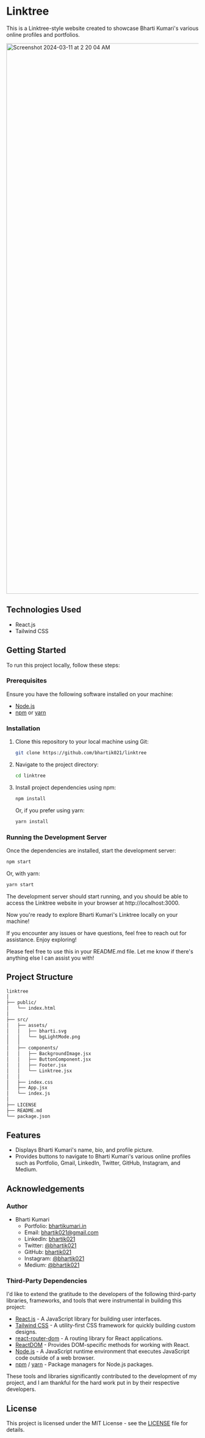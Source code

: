 # Linktree
This is a Linktree-style website created to showcase Bharti Kumari's various online profiles and portfolios.

<img width="1440" alt="Screenshot 2024-03-11 at 2 20 04 AM" src="https://github.com/bhartik021/linktree/assets/75694208/63ee97f4-f9c8-4233-a73c-91d370ce80a0">

## Technologies Used

- React.js
- Tailwind CSS

## Getting Started

To run this project locally, follow these steps:

### Prerequisites

Ensure you have the following software installed on your machine:

- [Node.js](https://nodejs.org/)
- [npm](https://www.npmjs.com/) or [yarn](https://yarnpkg.com/)

### Installation

1. Clone this repository to your local machine using Git:

    ```bash
    git clone https://github.com/bhartik021/linktree
    ```

2. Navigate to the project directory:

    ```bash
    cd linktree
    ```

3. Install project dependencies using npm:

    ```bash
    npm install
    ```

   Or, if you prefer using yarn:

    ```bash
    yarn install
    ```

### Running the Development Server

Once the dependencies are installed, start the development server:

```bash
npm start
```

Or, with yarn:

```bash
yarn start
```

The development server should start running, and you should be able to access the Linktree website in your browser at http://localhost:3000.

Now you're ready to explore Bharti Kumari's Linktree locally on your machine!

If you encounter any issues or have questions, feel free to reach out for assistance. Enjoy exploring!

Please feel free to use this in your README.md file. Let me know if there's anything else I can assist you with!


## Project Structure

```bash
linktree
│
├── public/
│   └── index.html
│
├── src/
│   ├── assets/
│   │   ├── bharti.svg
│   │   └── bgLightMode.png
│   │
│   ├── components/
│   │   ├── BackgroundImage.jsx
│   │   ├── ButtonComponent.jsx
│   │   ├── Footer.jsx
│   │   └── Linktree.jsx
│   │
│   ├── index.css
│   ├── App.jsx
│   └── index.js
│
├── LICENSE
├── README.md
└── package.json
```


## Features

- Displays Bharti Kumari's name, bio, and profile picture.
- Provides buttons to navigate to Bharti Kumari's various online profiles such as Portfolio, Gmail, LinkedIn, Twitter, GitHub, Instagram, and Medium.

## Acknowledgements

### Author

- Bharti Kumari
  - Portfolio: [bhartikumari.in](https://www.bhartikumari.in/)
  - Email: [bhartik021@gmail.com](mailto:bhartik021@gmail.com)
  - LinkedIn: [bhartik021](https://www.linkedin.com/in/bhartik021/)
  - Twitter: [@bhartik021](https://twitter.com/bhartik021)
  - GitHub: [bhartik021](https://github.com/bhartik021)
  - Instagram: [@bhartik021](https://www.instagram.com/bhartik021/)
  - Medium: [@bhartik021](https://medium.com/@bhartik021)

### Third-Party Dependencies

I'd like to extend the gratitude to the developers of the following third-party libraries, frameworks, and tools that were instrumental in building this project:

- [React.js](https://reactjs.org/) - A JavaScript library for building user interfaces.
- [Tailwind CSS](https://tailwindcss.com/) - A utility-first CSS framework for quickly building custom designs.
- [react-router-dom](https://reactrouter.com/web/guides/quick-start) - A routing library for React applications.
- [ReactDOM](https://reactjs.org/docs/react-dom.html) - Provides DOM-specific methods for working with React.
- [Node.js](https://nodejs.org/) - A JavaScript runtime environment that executes JavaScript code outside of a web browser.
- [npm](https://www.npmjs.com/) / [yarn](https://yarnpkg.com/) - Package managers for Node.js packages.

These tools and libraries significantly contributed to the development of my project, and I am thankful for the hard work put in by their respective developers.

## License

This project is licensed under the MIT License - see the [LICENSE](LICENSE) file for details.

